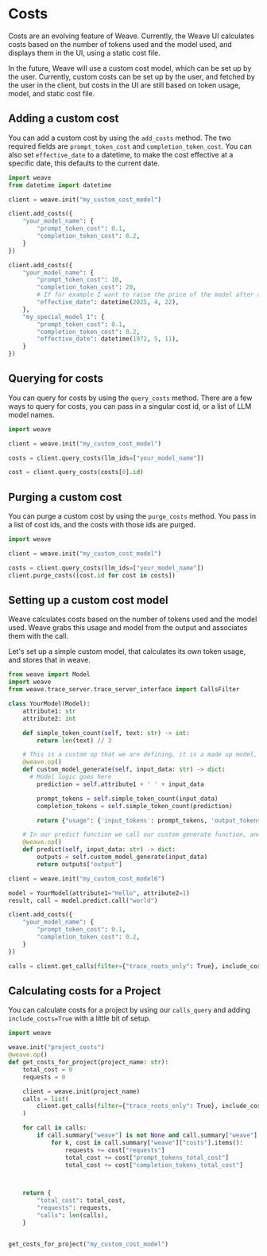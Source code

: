 # Costs

Costs are an evolving feature of Weave. Currently, the Weave UI calculates costs based on the number of tokens used and the model used, and displays them in the UI, using a static cost file.

In the future, Weave will use a custom cost model, which can be set up by the user. Currently, custom costs can be set up by the user, and fetched by the user in the client, but costs in the UI are still based on token usage, model, and static cost file.

## Adding a custom cost

You can add a custom cost by using the `add_costs` method.
The two required fields are `prompt_token_cost` and `completion_token_cost`.
You can also set `effective_date` to a datetime, to make the cost effective at a specific date, this defaults to the current date.

```python
import weave
from datetime import datetime

client = weave.init("my_custom_cost_model")

client.add_costs({
    "your_model_name": {
        "prompt_token_cost": 0.1,
        "completion_token_cost": 0.2,
    }
})

client.add_costs({
    "your_model_name": {
        "prompt_token_cost": 10,
        "completion_token_cost": 20,
        # If for example I want to raise the price of the model after a certain date
        "effective_date": datetime(2025, 4, 22),
    },
    "my_special_model_1": {
        "prompt_token_cost": 0.1,
        "completion_token_cost": 0.2,
        "effective_date": datetime(1972, 5, 11),
    }
})
```

## Querying for costs

You can query for costs by using the `query_costs` method.
There are a few ways to query for costs, you can pass in a singular cost id, or a list of LLM model names.

```python
import weave

client = weave.init("my_custom_cost_model")

costs = client.query_costs(llm_ids=["your_model_name"])

cost = client.query_costs(costs[0].id)
```

## Purging a custom cost

You can purge a custom cost by using the `purge_costs` method. You pass in a list of cost ids, and the costs with those ids are purged.

```python
import weave

client = weave.init("my_custom_cost_model")

costs = client.query_costs(llm_ids=["your_model_name"])
client.purge_costs([cost.id for cost in costs])
```

## Setting up a custom cost model

Weave calculates costs based on the number of tokens used and the model used.
Weave grabs this usage and model from the output and associates them with the call.

Let's set up a simple custom model, that calculates its own token usage, and stores that in weave.

```python
from weave import Model
import weave
from weave.trace_server.trace_server_interface import CallsFilter

class YourModel(Model):
    attribute1: str
    attribute2: int

    def simple_token_count(self, text: str) -> int:
        return len(text) // 3

    # This is a custom op that we are defining, it is a made up model, that takes in a string, and returns a string
    @weave.op()
    def custom_model_generate(self, input_data: str) -> dict:
      # Model logic goes here
        prediction = self.attribute1 + ' ' + input_data

        prompt_tokens = self.simple_token_count(input_data)
        completion_tokens = self.simple_token_count(prediction)

        return {"usage": {'input_tokens': prompt_tokens, 'output_tokens': completion_tokens}, "model": 'your_model_name', 'output': prediction,}

    # In our predict function we call our custom generate function, and return the output. Here is where you would do any post processing of the data
    @weave.op()
    def predict(self, input_data: str) -> dict:
        outputs = self.custom_model_generate(input_data)
        return outputs["output"]

client = weave.init("my_custom_cost_model6")

model = YourModel(attribute1="Hello", attribute2=1)
result, call = model.predict.call("world")

client.add_costs({
    "your_model_name": {
        "prompt_token_cost": 0.1,
        "completion_token_cost": 0.2,
    }
})

calls = client.get_calls(filter={"trace_roots_only": True}, include_costs=True)
```

## Calculating costs for a Project

You can calculate costs for a project by using our `calls_query` and adding `include_costs=True` with a little bit of setup.

```python
import weave

weave.init("project_costs")
@weave.op()
def get_costs_for_project(project_name: str):
    total_cost = 0
    requests = 0

    client = weave.init(project_name)
    calls = list(
        client.get_calls(filter={"trace_roots_only": True}, include_costs=True)
    )

    for call in calls:
        if call.summary["weave"] is not None and call.summary["weave"].get("costs", None) is not None:
            for k, cost in call.summary["weave"]["costs"].items():
                requests += cost["requests"]
                total_cost += cost["prompt_tokens_total_cost"]
                total_cost += cost["completion_tokens_total_cost"]



    return {
        "total_cost": total_cost,
        "requests": requests,
        "calls": len(calls),
    }


get_costs_for_project("my_custom_cost_model")
```
